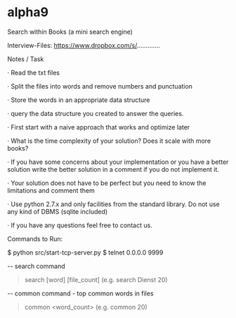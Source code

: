 # alpha9

Search within Books (a mini search engine)

 

Interview-Files: https://www.dropbox.com/s/.............

 

Notes / Task

·         Read the txt files

·         Split the files into words and remove numbers and punctuation

·         Store the words in an appropriate data structure

·         query the data structure you created to answer the queries.

·         First start with a naive approach that works and optimize later

·         What is the time complexity of your solution? Does it scale with more books?

·         If you have some concerns about your implementation or you have a better solution write the better solution in a comment if you do not implement it.

·         Your solution does not have to be perfect but you need to know the limitations and comment them

·         Use python 2.7.x and only facilities from the standard library. Do not use any kind of DBMS (sqlite included)

·         If you have any questions feel free to contact us.

 

Commands to Run: 

$ python src/start-tcp-server.py
$ telnet 0.0.0.0 9999

-- search command
> search [word] [file_count] (e.g. search Dienst 20)

-- common command - top common words in files
> common <word_count> (e.g. common 20)


